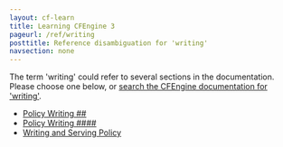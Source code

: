 ```yaml
---
layout: cf-learn
title: Learning CFEngine 3
pageurl: /ref/writing
posttitle: Reference disambiguation for 'writing'
navsection: none
---
```


The term 'writing' could refer to several sections in the documentation. Please choose one below, or
[search the CFEngine documentation for 'writing'](http://docs.cfengine.com/latest/search.html?q=writing).

- [Policy Writing \#\#](http://docs.cfengine.com/latest/guide-faq.html#policy-writing-##)
- [Policy Writing \#\#\#\#](http://docs.cfengine.com/latest/guide-glossary.html#policy-writing-####)
- [Writing and Serving Policy](http://docs.cfengine.com/latest/guide-writing-and-serving-policy.html#writing-and-serving-policy)
